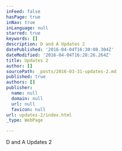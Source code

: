 ```yaml
---
inFeed: false
hasPage: true
inNav: true
inLanguage: null
starred: true
keywords: []
description: D and A Updates 2
datePublished: '2016-04-04T16:30:08.304Z'
dateModified: '2016-04-04T16:28:26.264Z'
title: Updates 2
author: []
sourcePath: _posts/2016-03-31-updates-2.md
published: true
authors: []
publisher:
  name: null
  domain: null
  url: null
  favicon: null
url: updates-2/index.html
_type: WebPage

---
```

D and A Updates 2